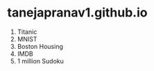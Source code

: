 # tanejapranav1.github.io

  1. Titanic
  2. MNIST
  3. Boston Housing
  4. IMDB
  5. 1 million Sudoku
